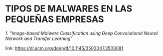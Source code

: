 # TIPOS DE MALWARES EN LAS PEQUEÑAS EMPRESAS

*1. "Image-based Malware Classification using Deep Convolutional
Neural Network and Transfer Learning"*

link: https://dl.acm.org/doi/pdf/10.1145/3503047.3503081
